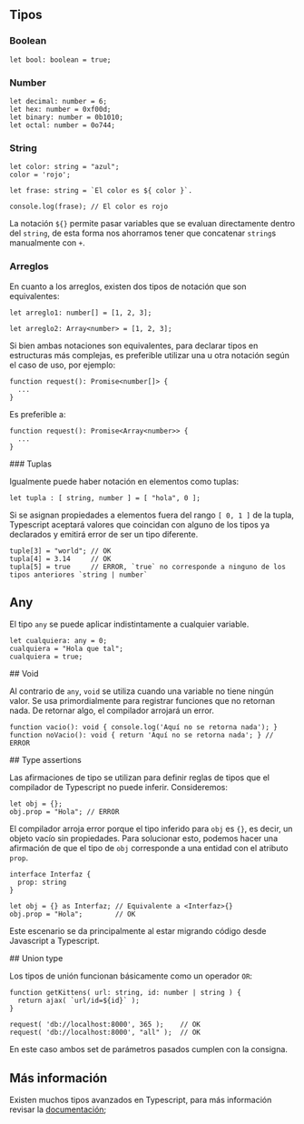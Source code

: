 ## Tipos


### Boolean

```
let bool: boolean = true;
```


### Number

```
let decimal: number = 6;
let hex: number = 0xf00d;
let binary: number = 0b1010;
let octal: number = 0o744;
```


### String

```
let color: string = "azul";
color = 'rojo';

let frase: string = `El color es ${ color }`.

console.log(frase); // El color es rojo
```

La notación `${}` permite pasar variables que se evaluan directamente dentro del `string`, de esta forma nos ahorramos tener que concatenar `string`s manualmente con `+`.


### Arreglos

En cuanto a los arreglos, existen dos tipos de notación que son equivalentes:

```
let arreglo1: number[] = [1, 2, 3];

let arreglo2: Array<number> = [1, 2, 3];
```

Si bien ambas notaciones son equivalentes, para declarar tipos en estructuras más complejas, es preferible utilizar una u otra notación según el caso de uso, por ejemplo:

```
function request(): Promise<number[]> {
  ...
}
```

Es preferible a: 

```
function request(): Promise<Array<number>> {
  ...
}
```


### Tuplas

Igualmente puede haber notación en elementos como tuplas:

```
let tupla : [ string, number ] = [ "hola", 0 ];
```

Si se asignan propiedades a elementos fuera del rango `[ 0, 1 ]` de la tupla, Typescript aceptará valores que coincidan con alguno de los tipos ya declarados y emitirá error de ser un tipo diferente.

```
tuple[3] = "world"; // OK
tupla[4] = 3.14     // OK
tupla[5] = true     // ERROR, `true` no corresponde a ninguno de los tipos anteriores `string | number`
```


## Any

El tipo `any` se puede aplicar indistintamente a cualquier variable.

```
let cualquiera: any = 0;
cualquiera = "Hola que tal";
cualquiera = true; 
```


## Void

Al contrario de `any`, `void` se utiliza cuando una variable no tiene ningún valor. Se usa primordialmente para registrar funciones que no retornan nada. De retornar algo, el compilador arrojará un error.

```
function vacio(): void { console.log('Aquí no se retorna nada'); }
function noVacio(): void { return 'Aquí no se retorna nada'; } // ERROR
```


## Type assertions

Las afirmaciones de tipo se utilizan para definir reglas de tipos que el compilador de Typescript no puede inferir. Consideremos:

```
let obj = {};
obj.prop = "Hola"; // ERROR
```

El compilador arroja error porque el tipo inferido para `obj` es `{}`, es decir, un objeto vacío sin propiedades. Para solucionar esto, podemos hacer una afirmación de que el tipo de `obj` corresponde a una entidad con el atributo `prop`. 

```
interface Interfaz {
  prop: string
}

let obj = {} as Interfaz; // Equivalente a <Interfaz>{}
obj.prop = "Hola";        // OK
```

Este escenario se da principalmente al estar migrando código desde Javascript a Typescript.


## Union type

Los tipos de unión funcionan básicamente como un operador `OR`:

```
function getKittens( url: string, id: number | string ) {
  return ajax( `url/id=${id}` );
}

request( 'db://localhost:8000', 365 );    // OK
request( 'db://localhost:8000', "all" );  // OK
```

En este caso ambos set de parámetros pasados cumplen con la consigna.


## Más información

Existen muchos tipos avanzados en Typescript, para más información revisar la [documentación](https://www.typescriptlang.org/docs/handbook/advanced-types.html);


